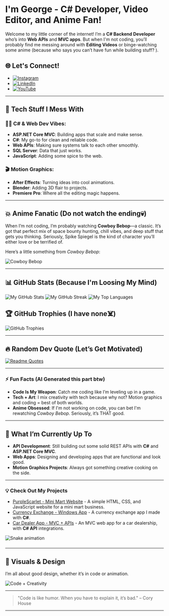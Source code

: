 # I'm George - C# Developer, Video Editor, and Anime Fan!

Welcome to my little corner of the internet! I’m a **C# Backend Developer** who’s into **Web APIs** and **MVC apps**. But when I'm not coding, you’ll probably find me messing around with **Editing Videos** or binge-watching some anime (because who says you can’t have fun while building stuff? ).

## 🌐 Let's Connect!
- [![Instagram](https://img.shields.io/badge/Instagram-%23E4405F.svg?logo=Instagram&logoColor=white)](https://www.instagram.com/playz_a.e/)
- [![LinkedIn](https://img.shields.io/badge/LinkedIn-%230077B5.svg?logo=linkedin&logoColor=white)](https://linkedin.com/in/icpplayz/)
- [![YouTube](https://img.shields.io/badge/YouTube-%23FF0000.svg?logo=YouTube&logoColor=white)](https://www.youtube.com/@IcpPlayz)

---

## 🚀 Tech Stuff I Mess With

### 🧑‍💻 **C# & Web Dev Vibes**:
- **ASP.NET Core MVC**: Building apps that scale and make sense.
- **C#**: My go-to for clean and reliable code.
- **Web APIs**: Making sure systems talk to each other smoothly.
- **SQL Server**: Data that just works.
- **JavaScript**: Adding some spice to the web.

### 🎬 **Motion Graphics**:
- **After Effects**: Turning ideas into cool animations.
- **Blender**: Adding 3D flair to projects.
- **Premiere Pro**: Where all the editing magic happens.

---

## 💥 Anime Fanatic (Do not watch the ending💀) 
When I’m not coding, I’m probably watching **Cowboy Bebop**—a classic. It’s got that perfect mix of space bounty hunting, chill vibes, and deep stuff that gets you thinking. Seriously, Spike Spiegel is the kind of character you’ll either love or be terrified of.

Here’s a little something from *Cowboy Bebop*:

![Cowboy Bebop](https://media.giphy.com/media/v1.Y2lkPTc5MGI3NjExZnNsMG9ndWdlYnlidWg2YWZxaDVrdW8wM2h5eTJsZndudTB3eHk2aCZlcD12MV9naWZzX3NlYXJjaCZjdD1n/4ilFRqgbzbx4c/giphy.gif)

---

## 📊 GitHub Stats (Because I'm Loosing My Mind)

![My GitHub Stats](https://github-readme-stats.vercel.app/api?username=PlayzAe&theme=radical&hide_border=false&include_all_commits=true&count_private=true)
![My GitHub Streak](https://github-readme-streak-stats.herokuapp.com/?user=PlayzAe&theme=radical&hide_border=false)
![My Top Languages](https://github-readme-stats.vercel.app/api/top-langs/?username=PlayzAe&theme=radical&hide_border=false&layout=compact)

## 🏆 GitHub Trophies (I have none☠️)

![GitHub Trophies](https://github-trophies.vercel.app/?username=PlayzAe&theme=dracula&no-frame=true&no-bg=false&margin-w=4)

---

## 🔥 Random Dev Quote (Let’s Get Motivated)

[![Readme Quotes](https://quotes-github-readme.vercel.app/api?type=horizontal&theme=dark)](https://github.com/piyushsuthar/github-readme-quotes)

---

### ⚡ Fun Facts (AI Generated this part btw)

- **Code Is My Weapon**: Catch me coding like I’m leveling up in a game.
- **Tech + Art**: I mix creativity with tech because why not? Motion graphics and coding = best of both worlds.
- **Anime Obsessed**: If I'm not working on code, you can bet I'm rewatching *Cowboy Bebop*. Seriously, it’s THAT good.

---

## 📅 What I’m Currently Up To

- **API Development**: Still building out some solid REST APIs with **C#** and **ASP.NET Core MVC**.
- **Web Apps**: Designing and developing apps that are functional and look good.
- **Motion Graphics Projects**: Always got something creative cooking on the side.

---

### 💡 Check Out My Projects

- [PurpleScarlet - Mini Mart Website](https://playzae.github.io/Purplescarlet/) - A simple HTML, CSS, and JavaScript website for a mini mart business.
- [Currency Exchange - Windows App](https://github.com/PlayzAe/Currency-Exchange) - A currency exchange app I made with **C#**.
- [Car Dealer App - MVC + APIs](https://github.com/PlayzAe/CarDealerApp) - An MVC web app for a car dealership, with **C# API** integrations.

<img src="https://raw.githubusercontent.com/playzae/playzae/output/snake.svg" alt="Snake animation" />

###
---

## 🎨 Visuals & Design

I’m all about good design, whether it’s in code or animation.

![Code + Creativity](https://media.giphy.com/media/rw3oHXGVUuUE0/giphy.gif?cid=790b7611xrjbenesk17pt8oi7dg3sgtys0x2cxfz8ir37s4u&ep=v1_gifs_search&rid=giphy.gif&ct=g)

---

> "Code is like humor. When you have to explain it, it’s bad." – Cory House

---

